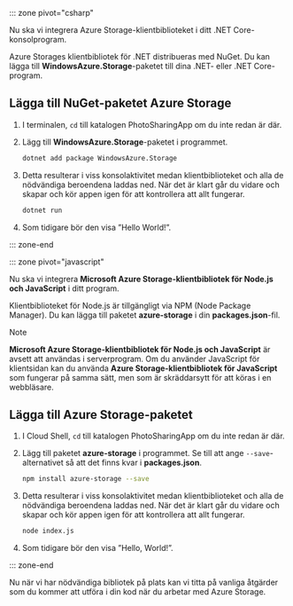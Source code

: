 ::: zone pivot="csharp" 

Nu ska vi integrera Azure Storage-klientbiblioteket i ditt .NET Core-konsolprogram.

Azure Storages klientbibliotek för .NET distribueras med NuGet. Du kan lägga till **WindowsAzure.Storage**-paketet till dina .NET- eller .NET Core-program.

## <a name="add-the-azure-storage-nuget-package"></a>Lägga till NuGet-paketet Azure Storage

1. I terminalen, `cd` till katalogen PhotoSharingApp om du inte redan är där.

1. Lägg till **WindowsAzure.Storage**-paketet i programmet.

    ```bash
    dotnet add package WindowsAzure.Storage
    ```

1. Detta resulterar i viss konsolaktivitet medan klientbiblioteket och alla de nödvändiga beroendena laddas ned. När det är klart går du vidare och skapar och kör appen igen för att kontrollera att allt fungerar.

    ```bash
    dotnet run
    ```

1. Som tidigare bör den visa ”Hello World!”.

::: zone-end

::: zone pivot="javascript"

Nu ska vi integrera **Microsoft Azure Storage-klientbibliotek för Node.js och JavaScript** i ditt program.

Klientbiblioteket för Node.js är tillgängligt via NPM (Node Package Manager). Du kan lägga till paketet **azure-storage** i din **packages.json**-fil.

> [!NOTE]
> **Microsoft Azure Storage-klientbibliotek för Node.js och JavaScript** är avsett att användas i serverprogram. Om du använder JavaScript för klientsidan kan du använda **Azure Storage-klientbibliotek för JavaScript** som fungerar på samma sätt, men som är skräddarsytt för att köras i en webbläsare.

## <a name="add-the-azure-storage-package"></a>Lägga till Azure Storage-paketet

1. I Cloud Shell, `cd` till katalogen PhotoSharingApp om du inte redan är där.

1. Lägg till paketet **azure-storage** i programmet. Se till att ange `--save`-alternativet så att det finns kvar i **packages.json**.

    ```bash
    npm install azure-storage --save
    ```

1. Detta resulterar i viss konsolaktivitet medan klientbiblioteket och alla de nödvändiga beroendena laddas ned. När det är klart går du vidare och skapar och kör appen igen för att kontrollera att allt fungerar.

    ```bash
    node index.js
    ```

1. Som tidigare bör den visa ”Hello, World!”.

::: zone-end

Nu när vi har nödvändiga bibliotek på plats kan vi titta på vanliga åtgärder som du kommer att utföra i din kod när du arbetar med Azure Storage.
